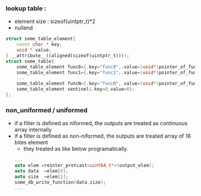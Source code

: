 ### lookup table :
  * element size : sizeof(uintptr_t)*2
  * nullend
```c++
struct some_table_element{
    const char * key;
    void * value;
} __attribute__((aligned(sizeof(uintptr_t))));
struct some_table{
    some_table_element func0={.key="func0",.value=(void*)pointer_of_func0};
    some_table_element func1={.key="func1",.value=(void*)pointer_of_func1};
    ...
    some_table_element funcN={.key="funcN",.value=(void*)pointer_of_funcN};
    some_table_element sentinel{.key=0,value=0};
};
```

### non_uniformed / uniformed
  * if a filter is defined as niformed, the outputs are treated as continuous array internally
  * if a filter is defined as non-niformed, the outputs are treated array of 16 bites element
    * they treated as like below programatically.
    ```c++
    ...
    auto elem =reinter_pretcast<uint64_t*>(output_elem);
    auto data  =elem[0];
    auto size  =elem[1];
    some_db_write_function(data,size);
    ...
    ```

